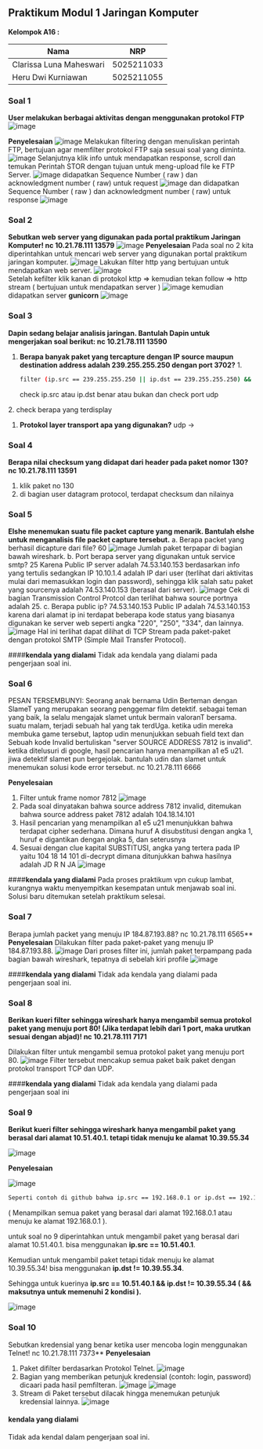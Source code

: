 ## Praktikum Modul 1 Jaringan Komputer

**Kelompok A16 :**

| Nama | NRP |
| ----------- | ----------- |
| Clarissa Luna Maheswari | 5025211033 |
| Heru Dwi Kurniawan | 5025211055 |
   
### Soal 1
**User melakukan berbagai aktivitas dengan menggunakan protokol FTP**
![image](https://github.com/herukurniawann/Jarkom-Modul-1-A16-2023/assets/93961310/dbc3e690-b9a9-4a8d-8d9c-4dfd947936aa)

**Penyelesaian**
![image](https://github.com/herukurniawann/Jarkom-Modul-1-A16-2023/assets/93961310/67e89770-15f6-4da2-886a-b0590da6d49f)
Melakukan filtering dengan menuliskan perintah FTP, bertujuan agar memfilter protokol FTP saja sesuai soal yang diminta.
![image](https://github.com/herukurniawann/Jarkom-Modul-1-A16-2023/assets/93961310/b0ff7d38-6e12-4ca5-8d5e-ee4165f12c7a)
Selanjutnya klik info untuk mendapatkan response, scroll dan temukan Perintah STOR dengan tujuan untuk meng-upload file ke FTP Server. 
![image](https://github.com/herukurniawann/Jarkom-Modul-1-A16-2023/assets/93961310/4c9d252e-6c23-4bd2-b52d-61f15938da2d)
didapatkan Sequence Number ( raw ) dan acknowledgment number ( raw) untuk request
![image](https://github.com/herukurniawann/Jarkom-Modul-1-A16-2023/assets/93961310/3e589970-abd8-4c04-a8dc-fe2d1a33b7e0)
dan didapatkan Sequence Number ( raw ) dan acknowledgment number ( raw) untuk response
![image](https://github.com/herukurniawann/Jarkom-Modul-1-A16-2023/assets/93961310/e1a2bf67-453b-4d8c-83e7-e1719ca864ae)

### Soal 2
**Sebutkan web server yang digunakan pada portal praktikum Jaringan Komputer! nc 10.21.78.111 13579**
![image](https://github.com/herukurniawann/Jarkom-Modul-1-A16-2023/assets/93961310/d307835f-28d7-4332-839f-49c2551f3faa)
**Penyelesaian**
Pada soal no 2 kita diperintahkan untuk mencari web server yang digunakan portal praktikum jaringan komputer.
![image](https://github.com/herukurniawann/Jarkom-Modul-1-A16-2023/assets/93961310/8ccdff2a-e3bf-41b1-96ca-728f815d8f59)
Lakukan filter http yang bertujuan untuk mendapatkan web server.
![image](https://github.com/herukurniawann/Jarkom-Modul-1-A16-2023/assets/93961310/d4c559e2-97f7-4051-9309-fc846f347767)   
Setelah kefilter klik kanan di protokol kttp => kemudian tekan follow => http stream ( bertujuan untuk mendapatkan server )
![image](https://github.com/herukurniawann/Jarkom-Modul-1-A16-2023/assets/93961310/3d5f7d1c-609e-4c62-b92c-ae8a4c996e57)
kemudian didapatkan server **gunicorn**
![image](https://github.com/herukurniawann/Jarkom-Modul-1-A16-2023/assets/93961310/e9e46503-6e7f-4cb4-82df-473e6591e147)
### Soal 3
**Dapin sedang belajar analisis jaringan. Bantulah Dapin untuk mengerjakan soal berikut: nc 10.21.78.111 13590**
1. **Berapa banyak paket yang tercapture dengan IP source maupun destination address adalah 239.255.255.250 dengan port 3702?**
       1.
   ```bash
   filter (ip.src == 239.255.255.250 || ip.dst == 239.255.255.250) && udp.port == 3702
   ```
   check ip.src atau ip.dst benar atau bukan dan check port udp

2\. check berapa yang terdisplay
1. **Protokol layer transport apa yang digunakan?**
   udp ->
### Soal 4
**Berapa nilai checksum yang didapat dari header pada paket nomor 130? nc 10.21.78.111 13591**
1. klik paket no 130
1. di bagian user datagram protocol, terdapat checksum dan nilainya

### Soal 5
**Elshe menemukan suatu file packet capture yang menarik. Bantulah elshe untuk menganalisis file packet capture tersebut.**
a. Berapa packet yang berhasil dicapture dari file? 60
![image](https://github.com/herukurniawann/Jarkom-Modul-1-A16-2023/assets/121850356/e5e10f4c-0fd5-431d-b870-11ad162251f9)
Jumlah paket terpapar di bagian bawah wireshark.
b. Port berapa server yang digunakan untuk service smtp? 25
Karena Public IP server adalah 74.53.140.153 berdasarkan info yang tertulis sedangkan IP 10.10.1.4 adalah IP dari user (terlihat dari aktivitas mulai dari memasukkan login dan password), sehingga klik salah satu paket yang sourcenya adalah 74.53.140.153 (berasal dari server).
![image](https://github.com/herukurniawann/Jarkom-Modul-1-A16-2023/assets/121850356/69814b4a-4f08-4684-84f4-868311c8d59a)
Cek di bagian Transmission Control Protcol dan terlihat bahwa source portnya adalah 25.
c. Berapa public ip? 74.53.140.153
Public IP adalah 74.53.140.153 karena dari alamat ip ini terdapat beberapa kode status yang biasanya digunakan ke server web seperti angka "220", "250", "334", dan lainnya.
![image](https://github.com/herukurniawann/Jarkom-Modul-1-A16-2023/assets/121850356/c2f12f6a-86e3-415d-b700-b6a20830e26e)
Hal ini terlihat dapat dilihat di TCP Stream pada paket-paket dengan protokol SMTP (Simple Mail Transfer Protocol).

####**kendala yang dialami**
Tidak ada kendala yang dialami pada pengerjaan soal ini.

### Soal 6
PESAN TERSEMBUNYI: Seorang anak bernama Udin Berteman dengan SlameT yang merupakan seorang penggemar film detektif. sebagai teman yang baik, Ia selalu mengajak slamet untuk bermain valoranT bersama. suatu malam, terjadi sebuah hal yang tak terdUga. ketika udin mereka membuka game tersebut, laptop udin menunjukkan sebuah field text dan Sebuah kode Invalid bertuliskan "server SOURCE ADDRESS 7812 is invalid". ketika ditelusuri di google, hasil pencarian hanya menampilkan a1 e5 u21. jiwa detektif slamet pun bergejolak. bantulah udin dan slamet untuk menemukan solusi kode error tersebut. nc 10.21.78.111 6666

**Penyelesaian**
1. Filter untuk frame nomor 7812
![image](https://github.com/herukurniawann/Jarkom-Modul-1-A16-2023/assets/121850356/d78ab16c-f9c5-4d08-b65f-50da66d31c5e)
2. Pada soal dinyatakan bahwa source address 7812 invalid, ditemukan bahwa source address paket 7812 adalah 104.18.14.101
3. Hasil pencarian yang menampilkan a1 e5 u21 menunjukkan bahwa terdapat cipher sederhana. Dimana huruf A disubstitusi dengan angka 1, huruf e digantikan dengan angka 5, dan seterusnya
4. Sesuai dengan clue kapital SUBSTITUSI, angka yang tertera pada IP yaitu 104 18 14 101 di-decrypt dimana ditunjukkan bahwa hasilnya adalah JD R N JA
![image](https://github.com/herukurniawann/Jarkom-Modul-1-A16-2023/assets/121850356/07a92d09-3d33-494d-9a90-0ca98ef28a8b)


####**kendala yang dialami**
Pada proses praktikum vpn cukup lambat, kurangnya waktu menyempitkan kesempatan untuk menjawab soal ini. Solusi baru ditemukan setelah praktikum selesai. 

### Soal 7
Berapa jumlah packet yang menuju IP 184.87.193.88? nc 10.21.78.111 6565**
**Penyelesaian**
Dilakukan filter pada paket-paket yang menuju IP 184.87.193.88.
![image](https://github.com/herukurniawann/Jarkom-Modul-1-A16-2023/assets/121850356/1ba8c1b9-9997-40f3-bc5e-42c91f7f65d0)
Dari proses filter ini, jumlah paket terpampang pada bagian bawah wireshark, tepatnya di sebelah kiri profile
![image](https://github.com/herukurniawann/Jarkom-Modul-1-A16-2023/assets/121850356/ab1d6912-debe-4d12-8f4e-2a8727abb266)


####**kendala yang dialami**
Tidak ada kendala yang dialami pada pengerjaan soal ini.

### Soal 8
**Berikan kueri filter sehingga wireshark hanya mengambil semua protokol paket yang menuju port 80! (Jika terdapat lebih dari 1 port, maka urutkan sesuai dengan abjad)! nc 10.21.78.111 7171**

Dilakukan filter untuk mengambil semua protokol paket yang menuju port 80.
![image](https://github.com/herukurniawann/Jarkom-Modul-1-A16-2023/assets/121850356/947989bd-9355-41fb-8feb-ae2cb93083c6)
Filter tersebut mencakup semua paket baik paket dengan protokol transport TCP dan UDP.

####**kendala yang dialami**
Tidak ada kendala yang dialami pada pengerjaan soal ini

### Soal 9
**Berikut kueri filter sehingga wireshark hanya mengambil paket yang berasal dari alamat 10.51.40.1. tetapi tidak menuju ke alamat 10.39.55.34**

![image](https://github.com/herukurniawann/Jarkom-Modul-1-A16-2023/assets/93961310/0c8bfa33-0110-489a-a1bc-b42354c59547)

**Penyelesaian**

![image](https://github.com/herukurniawann/Jarkom-Modul-1-A16-2023/assets/93961310/ad432c87-99f9-4c3f-8898-b2d1448c4e7b)

``` bash
Seperti contoh di github bahwa ip.src == 192.168.0.1 or ip.dst == 192.168.0.1
```

( Menampilkan semua paket yang berasal dari alamat 192.168.0.1 atau menuju ke alamat 192.168.0.1 ). 

untuk soal no 9 diperintahkan untuk mengambil paket yang berasal dari alamat 10.51.40.1. bisa menggunakan **ip.src == 10.51.40.1**. 

Kemudian untuk mengambil paket tetapi tidak menuju ke alamat 10.39.55.34! bisa menggunakan **ip.dst != 10.39.55.34**. 

Sehingga untuk kuerinya **ip.src == 10.51.40.1 && ip.dst != 10.39.55.34 ( && maksutnya untuk memenuhi 2 kondisi ).**

![image](https://github.com/herukurniawann/Jarkom-Modul-1-A16-2023/assets/93961310/8a05bfa2-e997-435e-a6c6-fb028892dc8f)

### Soal 10
Sebutkan kredensial yang benar ketika user mencoba login menggunakan Telnet! nc 10.21.78.111 7373**
**Penyelesaian**
1. Paket difilter berdasarkan Protokol Telnet.
![image](https://github.com/herukurniawann/Jarkom-Modul-1-A16-2023/assets/121850356/01c21d18-dbd9-45ad-a2dc-13654a6e576e)
2. Bagian yang memberikan petunjuk kredensial (contoh: login, password) dicaari pada hasil pemfilteran.
![image](https://github.com/herukurniawann/Jarkom-Modul-1-A16-2023/assets/121850356/4ffc6a4f-3d69-4a6e-85a4-a671c12f85c1)
![image](https://github.com/herukurniawann/Jarkom-Modul-1-A16-2023/assets/121850356/e8e2ddfd-2b66-46e9-a302-cf69b149c742)
3. Stream di Paket tersebut dilacak hingga menemukan petunjuk kredensial lainnya.
![image](https://github.com/herukurniawann/Jarkom-Modul-1-A16-2023/assets/121850356/a39a9bf0-6381-461f-a399-8231bf06a8cd)


#### kendala yang dialami
Tidak ada kendal dalam pengerjaan soal ini.





